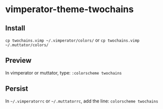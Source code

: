 vimperator-theme-twochains
==========================

## Install
`cp twochains.vimp ~/.vimperator/colors/`
or
`cp twochains.vimp ~/.muttator/colors/`

## Preview
In vimperator or muttator, type: `:colorscheme twochains`

## Persist
In `~/.vimperatorrc` or `~/.muttatorrc`, add the line:
`colorscheme twochains`

